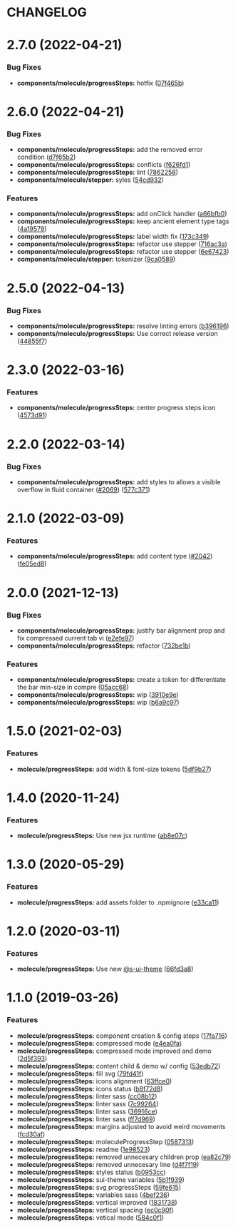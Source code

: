 # CHANGELOG

# 2.7.0 (2022-04-21)


### Bug Fixes

* **components/molecule/progressSteps:** hotfix ([07f465b](https://github.com/SUI-Components/sui-components/commit/07f465ba814e9e1340dd3aaaed2c90c38cb816de))



# 2.6.0 (2022-04-21)


### Bug Fixes

* **components/molecule/progressSteps:** add the removed error condition ([d7f65b2](https://github.com/SUI-Components/sui-components/commit/d7f65b23c93d81bcc8b9941a62d9c7b9c9780124))
* **components/molecule/progressSteps:** conflicts ([f626fd1](https://github.com/SUI-Components/sui-components/commit/f626fd1dd4373341abf502fe5959a622720be402))
* **components/molecule/progressSteps:** lint ([7862258](https://github.com/SUI-Components/sui-components/commit/786225821f4f01fd266a2f18df93f61d1ea3e567))
* **components/molecule/stepper:** syles ([54cd932](https://github.com/SUI-Components/sui-components/commit/54cd93283210a88b9961942761c42666559b0998))


### Features

* **components/molecule/progressSteps:** add onClick handler ([a66bfb0](https://github.com/SUI-Components/sui-components/commit/a66bfb0acdced2f2d0903ef5e2fce21393e815a3))
* **components/molecule/progressSteps:** keep ancient element type tags ([4a19579](https://github.com/SUI-Components/sui-components/commit/4a195793317582c7d80eaff45d13422828f67256))
* **components/molecule/progressSteps:** label width fix ([173c349](https://github.com/SUI-Components/sui-components/commit/173c34985db8483871f2bf46c854bc1fe300fa9d))
* **components/molecule/progressSteps:** refactor use stepper ([716ac3a](https://github.com/SUI-Components/sui-components/commit/716ac3a79aeca63431a2874fd5316f23a6f7b9f3))
* **components/molecule/progressSteps:** refactor use stepper ([6e67423](https://github.com/SUI-Components/sui-components/commit/6e674230474ff3fa3b818f6b47ae33cc2927a2d2))
* **components/molecule/stepper:** tokenizer ([9ca0589](https://github.com/SUI-Components/sui-components/commit/9ca0589b099824e9c085b43f540b3288941a6dd0))



# 2.5.0 (2022-04-13)


### Bug Fixes

* **components/molecule/progressSteps:** resolve linting errors ([b396196](https://github.com/SUI-Components/sui-components/commit/b396196a509fa3bcbc8344db6ee4c615f482c506))
* **components/molecule/progressSteps:** Use correct release version ([44855f7](https://github.com/SUI-Components/sui-components/commit/44855f7fe3a72a105b2d7bff68998f26bb2cad61))



# 2.3.0 (2022-03-16)


### Features

* **components/molecule/progressSteps:** center progress steps icon ([4573d91](https://github.com/SUI-Components/sui-components/commit/4573d915b7d7934a058b01c65db5bf326c1ed0c1))



# 2.2.0 (2022-03-14)


### Bug Fixes

* **components/molecule/progressSteps:** add styles to allows a visible overflow in fluid container ([#2069](https://github.com/SUI-Components/sui-components/issues/2069)) ([577c371](https://github.com/SUI-Components/sui-components/commit/577c3711935ec521412ed76883d0ed617846fffe))



# 2.1.0 (2022-03-09)


### Features

* **components/molecule/progressSteps:** add content type ([#2042](https://github.com/SUI-Components/sui-components/issues/2042)) ([fe05ed8](https://github.com/SUI-Components/sui-components/commit/fe05ed8428203cf9ca7674b9bfbcdc1880910afe))



# 2.0.0 (2021-12-13)


### Bug Fixes

* **components/molecule/progressSteps:** justify bar alignment prop and fix compressed current tab vi ([e2efe97](https://github.com/SUI-Components/sui-components/commit/e2efe9752beddb97755d07420187d9dace985a45))
* **components/molecule/progressSteps:** refactor ([732be1b](https://github.com/SUI-Components/sui-components/commit/732be1b7512344288d77c9f9926ca49486a3c937))


### Features

* **components/molecule/progressSteps:** create a token for differentiate the bar min-size in compre ([05acc68](https://github.com/SUI-Components/sui-components/commit/05acc68c413a94390c33306236d6fefb0c225154))
* **components/molecule/progressSteps:** wip ([3910e9e](https://github.com/SUI-Components/sui-components/commit/3910e9eab3d0c37358618471d06d6cd34fb4080a))
* **components/molecule/progressSteps:** wip ([b6a9c97](https://github.com/SUI-Components/sui-components/commit/b6a9c97fef3c0eda5788456f32e3994ce3060546))



# 1.5.0 (2021-02-03)


### Features

* **molecule/progressSteps:** add width & font-size tokens ([5df9b27](https://github.com/SUI-Components/sui-components/commit/5df9b270234629a3a8b7244e12c4def233386407))



# 1.4.0 (2020-11-24)


### Features

* **molecule/progressSteps:** Use new jsx runtime ([ab8e07c](https://github.com/SUI-Components/sui-components/commit/ab8e07c7db5c00e879fadc049fb08fab372f61e5))



# 1.3.0 (2020-05-29)


### Features

* **molecule/progressSteps:** add assets folder to .npmignore ([e33ca11](https://github.com/SUI-Components/sui-components/commit/e33ca116c0c8acaca27cf331a722deadbc6ed3a2))



# 1.2.0 (2020-03-11)


### Features

* **molecule/progressSteps:** Use new [@s-ui-theme](https://github.com/s-ui-theme) ([66fd3a8](https://github.com/SUI-Components/sui-components/commit/66fd3a89d6593e66cc5dd98f434784fc3a55e732))



# 1.1.0 (2019-03-26)


### Features

* **molecule/progressSteps:** component creation & config steps ([17fa716](https://github.com/SUI-Components/sui-components/commit/17fa716d9b00ea4a1a191f1185051371dcfc6395))
* **molecule/progressSteps:** compressed mode ([e4ea0fa](https://github.com/SUI-Components/sui-components/commit/e4ea0fa4d26f7155bacf76969af08bf88b3992ce))
* **molecule/progressSteps:** compressed mode improved and demo ([2d5f393](https://github.com/SUI-Components/sui-components/commit/2d5f39384ca4ea032178d1d02cbf8d46c8d2bda8))
* **molecule/progressSteps:** content child & demo w/ config ([53edb72](https://github.com/SUI-Components/sui-components/commit/53edb727bcb7eb83d51d79992391c691491dfffb))
* **molecule/progressSteps:** fill svg ([79fd41f](https://github.com/SUI-Components/sui-components/commit/79fd41fa7dbf98cfadd16906150abe47339d1bd8))
* **molecule/progressSteps:** icons alignment ([63ffce0](https://github.com/SUI-Components/sui-components/commit/63ffce024121632f98cce00e86eeb07ba199f3f5))
* **molecule/progressSteps:** icons status ([b8f72d8](https://github.com/SUI-Components/sui-components/commit/b8f72d87b480abda3360eca62a944dc55e4c448b))
* **molecule/progressSteps:** linter sass ([cc08b12](https://github.com/SUI-Components/sui-components/commit/cc08b12c2f7c62eb83ed3606db2ad1a8a360e451))
* **molecule/progressSteps:** linter sass ([7c99264](https://github.com/SUI-Components/sui-components/commit/7c99264d7ec852f8c1ed14991ae40e865a6fd04a))
* **molecule/progressSteps:** linter sass ([36916ce](https://github.com/SUI-Components/sui-components/commit/36916cefe2925150d034194e93204b31425fdd0f))
* **molecule/progressSteps:** linter sass ([ff7d969](https://github.com/SUI-Components/sui-components/commit/ff7d969018efb6d45c6f61207f8975b4e8a4a738))
* **molecule/progressSteps:** margins adjusted to avoid weird movements ([fcd30af](https://github.com/SUI-Components/sui-components/commit/fcd30af2a2605f835257ca3b3081e2393e8ca5a9))
* **molecule/progressSteps:** moleculeProgressStep ([0587313](https://github.com/SUI-Components/sui-components/commit/0587313e00eda900b694f42b8fbb68e67fd40342))
* **molecule/progressSteps:** readme ([1e98523](https://github.com/SUI-Components/sui-components/commit/1e985232c8d5163cacffc6bed0cd917cf350486d))
* **molecule/progressSteps:** removed unnecesary children prop ([ea82c79](https://github.com/SUI-Components/sui-components/commit/ea82c792b7985658a99a553d24054c85386126d5))
* **molecule/progressSteps:** removed unnecesary line ([d4f7f19](https://github.com/SUI-Components/sui-components/commit/d4f7f193494a17ec4faed6a7af598dc852639fc2))
* **molecule/progressSteps:** styles status ([b0953cc](https://github.com/SUI-Components/sui-components/commit/b0953cc15a7df42ae5224529611475c0f218c070))
* **molecule/progressSteps:** sui-theme variables ([5b1f939](https://github.com/SUI-Components/sui-components/commit/5b1f93967d078814cb044b95a8735dd96e9ee48c))
* **molecule/progressSteps:** svg progressSteps ([59fe615](https://github.com/SUI-Components/sui-components/commit/59fe615c4daed8ce646168fbced7364bcfceb99b))
* **molecule/progressSteps:** variables sass ([4bef236](https://github.com/SUI-Components/sui-components/commit/4bef2361b45584aa2234f95821e0f5c564e46777))
* **molecule/progressSteps:** vertical improved ([1831738](https://github.com/SUI-Components/sui-components/commit/18317385cb9c48164d11b729a7d4268568addcf3))
* **molecule/progressSteps:** vertical spacing ([ec0c90f](https://github.com/SUI-Components/sui-components/commit/ec0c90fdb6009d1d5d393ce2a61b1e6062b998d5))
* **molecule/progressSteps:** vetical mode ([584c0f1](https://github.com/SUI-Components/sui-components/commit/584c0f18bd3c0155fe3c430922395fd15315b1a4))



